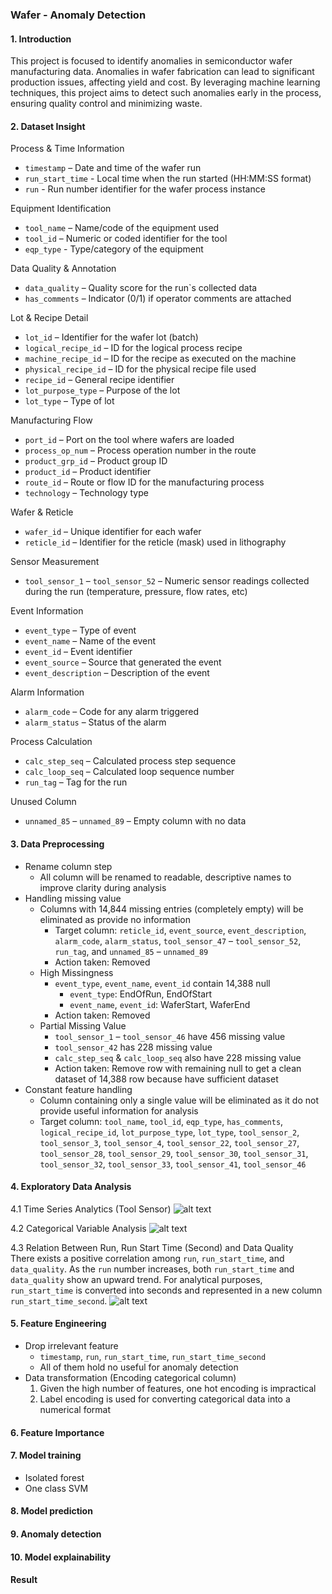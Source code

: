 ### Wafer - Anomaly Detection

#### 1. Introduction
This project is focused to identify anomalies in semiconductor wafer manufacturing data. Anomalies in wafer fabrication can lead to significant production issues, affecting yield and cost. By leveraging machine learning techniques, this project aims to detect such anomalies early in the process, ensuring quality control and minimizing waste.

#### 2. Dataset Insight
Process & Time Information
   - `timestamp` – Date and time of the wafer run
   - `run_start_time` - Local time when the run started (HH:MM:SS format)
   - `run` - Run number identifier for the wafer process instance

Equipment Identification
   - `tool_name` – Name/code of the equipment used
   - `tool_id` – Numeric or coded identifier for the tool
   -  `eqp_type` - Type/category of the equipment

Data Quality & Annotation
   - `data_quality` – Quality score for the run`s collected data
   -  `has_comments` – Indicator (0/1) if operator comments are attached

Lot & Recipe Detail
   - `lot_id` – Identifier for the wafer lot (batch)
   - `logical_recipe_id` – ID for the logical process recipe
   - `machine_recipe_id` – ID for the recipe as executed on the machine
   - `physical_recipe_id` – ID for the physical recipe file used
   - `recipe_id` – General recipe identifier
   - `lot_purpose_type` – Purpose of the lot
   - `lot_type` – Type of lot

Manufacturing Flow
   - `port_id` – Port on the tool where wafers are loaded
   - `process_op_num` – Process operation number in the route
   - `product_grp_id` – Product group ID
   - `product_id` – Product identifier
   - `route_id` – Route or flow ID for the manufacturing process
   - `technology` – Technology type

Wafer & Reticle
   - `wafer_id` – Unique identifier for each wafer
   - `reticle_id` – Identifier for the reticle (mask) used in lithography

Sensor Measurement
   - `tool_sensor_1` – `tool_sensor_52` – Numeric sensor readings collected during the run (temperature, pressure, flow rates, etc)

Event Information
   - `event_type` – Type of event
   - `event_name` – Name of the event
   - `event_id` – Event identifier
   - `event_source` – Source that generated the event
   - `event_description` – Description of the event

Alarm Information
   - `alarm_code` – Code for any alarm triggered
   - `alarm_status` – Status of the alarm

Process Calculation
   - `calc_step_seq` – Calculated process step sequence
   - `calc_loop_seq` – Calculated loop sequence number
   - `run_tag` – Tag for the run

Unused Column
   - `unnamed_85` – `unnamed_89` – Empty column with no data

#### 3. Data Preprocessing
 - Rename column step
   - All column will be renamed to readable, descriptive names to improve clarity during analysis
 - Handling missing value
   - Columns with 14,844 missing entries (completely empty) will be eliminated as provide no information
      - Target column: `reticle_id`, `event_source`, `event_description`, `alarm_code`, `alarm_status`, `tool_sensor_47` – `tool_sensor_52`, `run_tag`, and `unnamed_85` – `unnamed_89`
      - Action taken: Removed
   - High Missingness
      - `event_type`, `event_name`, `event_id` contain 14,388 null
         - `event_type`: EndOfRun, EndOfStart
         - `event_name`, `event_id`: WaferStart, WaferEnd
      - Action taken: Removed
   - Partial Missing Value
      - `tool_sensor_1` – `tool_sensor_46` have 456 missing value
      - `tool_sensor_42` has 228 missing value
      - `calc_step_seq` & `calc_loop_seq` also have 228 missing value
      - Action taken: Remove row with remaining null to get a clean dataset of 14,388 row because have sufficient dataset
- Constant feature handling
   - Column containing only a single value will be eliminated as it do not provide useful information for analysis
   - Target column: `tool_name`, `tool_id`, `eqp_type`, `has_comments`, `logical_recipe_id`, `lot_purpose_type`, `lot_type`, `tool_sensor_2`, `tool_sensor_3`, `tool_sensor_4`, `tool_sensor_22`, `tool_sensor_27`, `tool_sensor_28`, `tool_sensor_29`, `tool_sensor_30`, `tool_sensor_31`, `tool_sensor_32`, `tool_sensor_33`, `tool_sensor_41`, `tool_sensor_46`

#### 4. Exploratory Data Analysis
4.1 Time Series Analytics (Tool Sensor)
![alt text](image/image-1.png)

4.2 Categorical Variable Analysis
![alt text](image/image-2.png)

4.3 Relation Between Run, Run Start Time (Second) and Data Quality
<br>There exists a positive correlation among `run`, `run_start_time`, and `data_quality`. As the `run` number increases, both `run_start_time` and `data_quality` show an upward trend. For analytical purposes, `run_start_time` is converted into seconds and represented in a new column `run_start_time_second`.
![alt text](image/image-3.png)

#### 5. Feature Engineering
- Drop irrelevant feature
   - `timestamp`, `run`, `run_start_time`, `run_start_time_second`
   - All of them hold no useful for anomaly detection
- Data transformation (Encoding categorical column)
   1. Given the high number of features, one hot encoding is impractical
   2. Label encoding is used for converting categorical data into a numerical format

#### 6. Feature Importance

#### 7. Model training
- Isolated forest
- One class SVM
#### 8. Model prediction
#### 9. Anomaly detection
#### 10. Model explainability

#### Result